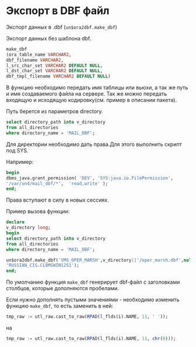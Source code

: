 # Экспорт в DBF файл

Экспорт данных в .dbf \(`un$ora2dbf.make_dbf`\)

Экспорт данных без шаблона dbf.

```sql
make_dbf
(ora_table_name VARCHAR2, 
dbf_filename VARCHAR2,  
l_src_char_set VARCHAR2 DEFAULT NULL,
l_dst_char_set VARCHAR2 DEFAULT NULL, 
dbf_tmpl_filename VARCHAR2 DEFAULT NULL)
```

В функцию необходимо передать имя таблицы или вьюхи, а так же путь и имя создаваемого файла на сервере. Так же можно передать входящую и исходящую кодировку\(см. пример в описании пакета\).

Путь берется из параметров directory.

```sql
select directory_path into v_directory
from all_directories 
where directory_name = 'MAIL_DBF';
```

Для директории необходимо дать права.Для этого выполнить скрипт под SYS.

Например:

```sql
begin
dbms_java.grant_permission( 'DEV', 'SYS:java.io.FilePermission',
'/var/un4/mail_dbf/*',  'read,write' );
end;
```

Права вступают в силу в новых сессиях.

Пример вызова функции:

```sql
declare
v_directory long;
begin
select directory_path into v_directory
from all_directories 
where directory_name = 'MAIL_DBF';
```

```sql
un$ora2dbf.make_dbf('VMS_OPER_MARSH',v_directory||'/oper_marsh.dbf',null,
'RUSSIAN_CIS.CL8MSWIN1251');
end;
```

По умолчанию функция `make_dbf` генерирует dbf-файл с заголовками столбцов, которые дополняются пробелами. 

Если нужно дополнять пустыми значениями - необходимо изменить функцию `make_dbf`, то есть заменить в ней:

```sql
tmp_raw := utl_raw.cast_to_raw(RPAD(l_flds(i).NAME, 11, ' '));
```

 на

```sql
tmp_raw := utl_raw.cast_to_raw(RPAD(l_flds(i).NAME, 11, chr(0)));
```



